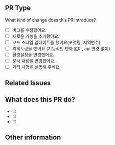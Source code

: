 ## PR Type

What kind of change does this PR introduce?

<!-- 'x'를 이용하여 이 PR에 적용되는 항목을 확인해 주세요. -->

- [ ] 버그를 수정했어요.
- [ ] 새로운 기능을 추가했어요.
- [ ] 코드 스타일 업데이트를 했어요(포맷팅, 지역변수)
- [ ] 리팩토링을 했어요 (기능적인 변화 없이, api 변경 없이)
- [ ] 환경설정을 변경했어요.
- [ ] 문서 내용을 변경했어요.
- [ ] 기타 사항을 설명해 주세요.

## Related Issues

<!--#을 눌러 이슈와 연결해 주세요-->

## What does this PR do?

<!--무엇을 하셨나요?-->

- [ ]
- [ ]
- [ ]

## Other information

<!--참고한 자료, 추가적인 사항, 기타 의견-->